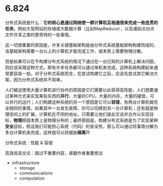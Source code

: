 



# 6.824

分布式系统是什么：**它的核心是通过网络使一群计算机互相通信来完成一些连贯的任务**。例如大型网站的存储或大数据计算（比如MapReduce），以及诸如点对点文件共享之类的更奇特的一些事情。

这一切很重要的原因是，许多关键基础架构是由分布式系统基础架构构建而成的，该基础架构需要一台以上的计算机才能完成工作，或本质上需要物理分散。

但是如果可以在不构建分布式系统的情况下通过在一台已知的计算机上解决问题，则应该采用这种方式，即有许多任务都可以通过单机来完成，这种系统构建起来通常更容易一些。对于分布式系统而言，在尝试构建它之前，应该先尝试其它解决方案，因为分布式系统并不简单。

人们被迫使用大量计算机进行协作的原因是它们需要以此获得高性能，人们想要通过某种方式来实现某些东西的**并行**，大量的CPU，大量的内存，大量的硬盘，可以并行的运行；人们构建这种系统的另一个原因是它可以**容错**，有两台计算机做完全相同的事情，如果其中一台发生故障，你可以切换到另一台计算机；还有就是物理空间上的扩展，计算机在不同的地址，只需要让他们彼此交谈并合作以实现目标，**物理**原因本质上是物理分布的；最终原因是，构建分布式系统是为了实现某种**安全**目标，假设我们可能担心系统（代码）的安全性，那么可以通过将事情分解为多台计算机来完成，这样就可以将威胁**隔离**开

分布式系统：性能 & 容错

高效阅读文论：跳过不重要内容，琢磨作者重要想法

- infrastructure
  - storage
  - communications
  - computation

